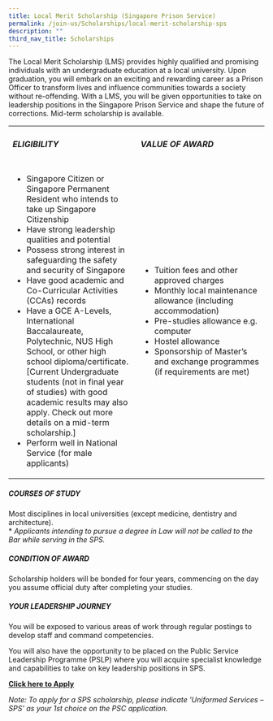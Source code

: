 ```yaml
---
title: Local Merit Scholarship (Singapore Prison Service)
permalink: /join-us/Scholarships/local-merit-scholarship-sps
description: ""
third_nav_title: Scholarships
---
```

The Local Merit Scholarship (LMS) provides highly qualified and promising individuals with an undergraduate education at a local university. Upon graduation, you will embark on an exciting and rewarding career as a Prison Officer to transform lives and influence communities towards a society without re-offending. With a LMS, you will be given opportunities to take on leadership positions in the Singapore Prison Service and shape the future of corrections. Mid-term scholarship is available.

<table>
<tbody>
<tr style="height: 50%;">
<td style="width: 50%;">
<h5>ELIGIBILITY</h5>
</td>
<td style="width: 50%;">
<h5>VALUE OF AWARD</h5>
</td>
</tr>
<tr style="height: 50%;">
<td style="width: 50%;">
<ul>
<li>Singapore Citizen or Singapore Permanent Resident who intends to take up Singapore Citizenship</li>
<li>Have strong leadership qualities and potential</li>
<li>Possess strong interest in safeguarding the safety and security of Singapore</li>
<li>Have good academic and Co-Curricular Activities (CCAs) records</li>
<li>Have a GCE A-Levels, International Baccalaureate, Polytechnic, NUS High School, or other high school diploma/certificate. [Current Undergraduate students (not in final year of studies) with good academic results may also apply. Check out more details on a mid-term scholarship.]</li>
<li>Perform well in National Service (for male applicants)</li>
</ul>
</td>
<td style="width: 50%;">
<ul>
<li>Tuition fees and other approved charges</li>
<li>Monthly local maintenance allowance (including accommodation)</li>
<li>Pre-studies allowance e.g. computer</li>
<li>Hostel allowance</li>
<li>Sponsorship of Master&rsquo;s and exchange programmes (if requirements are met)</li>
</ul>
</td>
</tr>
</tbody>
</table>

##### COURSES OF STUDY

Most disciplines in local universities (except medicine, dentistry and architecture).  
\* _Applicants intending to pursue a degree in Law will not be called to the Bar while serving in the SPS._

##### CONDITION OF AWARD

Scholarship holders will be bonded for four years, commencing on the day you assume official duty after completing your studies.

##### YOUR LEADERSHIP JOURNEY

You will be exposed to various areas of work through regular postings to develop staff and command competencies.  
  
You will also have the opportunity to be placed on the Public Service Leadership Programme (PSLP) where you will acquire specialist knowledge and capabilities to take on key leadership positions in SPS.

[](https://www.psc.gov.sg/Scholarships/public-sector-scholarships/browse-by-scholarship/singapore-government-scholarship-MHA)[**Click here to Apply**](https://www.psc.gov.sg/Scholarships/public-sector-scholarships/browse-by-scholarship/local-merit-scholarship-MHA) 

_Note: To apply for a SPS scholarship, please indicate 'Uniformed Services – SPS’ as your 1st choice on the PSC application._